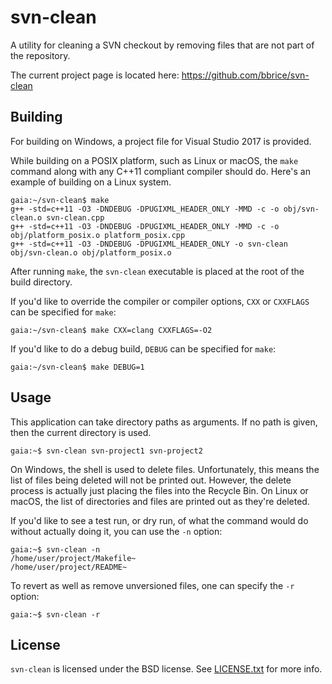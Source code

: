 svn-clean
=========
A utility for cleaning a SVN checkout by removing files that are not part of
the repository.

The current project page is located here:
<https://github.com/bbrice/svn-clean>

Building
--------
For building on Windows, a project file for Visual Studio 2017 is provided.

While building on a POSIX platform, such as Linux or macOS, the `make` command
along with any C++11 compliant compiler should do.  Here's an example of
building on a Linux system.

	gaia:~/svn-clean$ make
	g++ -std=c++11 -O3 -DNDEBUG -DPUGIXML_HEADER_ONLY -MMD -c -o obj/svn-clean.o svn-clean.cpp
	g++ -std=c++11 -O3 -DNDEBUG -DPUGIXML_HEADER_ONLY -MMD -c -o obj/platform_posix.o platform_posix.cpp
	g++ -std=c++11 -O3 -DNDEBUG -DPUGIXML_HEADER_ONLY -o svn-clean obj/svn-clean.o obj/platform_posix.o

After running `make`, the `svn-clean` executable is placed at the root of the
build directory.

If you'd like to override the compiler or compiler options, `CXX` or
`CXXFLAGS` can be specified for `make`:

	gaia:~/svn-clean$ make CXX=clang CXXFLAGS=-O2

If you'd like to do a debug build, `DEBUG` can be specified for `make`:

	gaia:~/svn-clean$ make DEBUG=1

Usage
-----
This application can take directory paths as arguments.  If no path is given,
then the current directory is used.

	gaia:~$ svn-clean svn-project1 svn-project2

On Windows, the shell is used to delete files.  Unfortunately, this means the
list of files being deleted will not be printed out.  However, the delete
process is actually just placing the files into the Recycle Bin.  On Linux or
macOS, the list of directories and files are printed out as they're deleted.

If you'd like to see a test run, or dry run, of what the command would do
without actually doing it, you can use the `-n` option:

	gaia:~$ svn-clean -n
	/home/user/project/Makefile~
	/home/user/project/README~

To revert as well as remove unversioned files, one can specify the `-r` option:

	gaia:~$ svn-clean -r

License
-------
`svn-clean` is licensed under the BSD license. See
[LICENSE.txt](LICENSE.txt) for more info.
